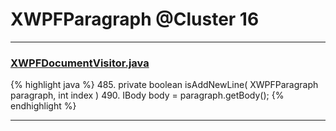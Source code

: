 # XWPFParagraph @Cluster 16

***

### [XWPFDocumentVisitor.java](https://searchcode.com/codesearch/view/96672565/)
{% highlight java %}
485. private boolean isAddNewLine( XWPFParagraph paragraph, int index )
490.     IBody body = paragraph.getBody();
{% endhighlight %}

***

